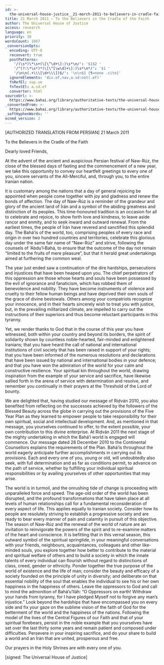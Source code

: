 ```yaml
---
id: >-
  the-universal-house-justice__21-march-2011-to-believers-in-cradle-faith__1163274218__en
title: 21 March 2011 – To the Believers in the Cradle of the Faith
author: The Universal House of Justice
access: research
language: en
priority: 10
wordsCount: 1067
_conversionOpts:
  encoding: UTF-8
  reconvert: true
  postPatterns:
    '/(\s*)\*\s+(\[\^\d+\]:)\s*\n/': '$1$2 '
    '/^(?:\*\s*)*(\[\^[\w\d]+\]:)\s*\n*/': '$1 '
    '/\n\n(.+\\\[\d+\\\])$/': '\n\n$1 {¶=none .cite}'
  ignoreElements: 'div.of,nav,a.sd:not(.ef)'
  fnRefEl: sup.ve
  fnTextEl: a.sd.ef
  converter: html
sourceUrl: >-
  https://www.bahai.org/library/authoritative-texts/the-universal-house-of-justice/messages/20110321_001/20110321_001.xhtml
_convertedFrom: >-
  https://www.bahai.org/library/authoritative-texts/the-universal-house-of-justice/messages/20110321_001/20110321_001.xhtml
_softHyphenWords: ''
ocnmd_version: 2
---
```

\[AUTHORIZED TRANSLATION FROM PERSIAN\]
21 March 2011

To the Believers in the Cradle of the Faith

Dearly loved Friends,

At the advent of the ancient and auspicious Persian festival of Naw-Rúz, the close of the blessed days of fasting and the commencement of a new year, we take this opportunity to convey our heartfelt greetings to every one of you, sincere servants of the All-Merciful, and, through you, to the entire Iranian nation.

It is customary among the nations that a day of general rejoicing be appointed when people come together with joy and gladness and renew the bonds of affection. The day of Naw-Rúz is a reminder of the grandeur and glory of the ancient land of Írán and a symbol of the abiding greatness and distinction of its peoples. This time-honoured tradition is an occasion for all to celebrate and rejoice, to show forth love and kindness, to leave aside rancor and enmity, and to seek inward and outward renewal. From the earliest times, the people of Írán have revered and sanctified this splendid day. The Bahá’ís of the world, too, comprising peoples of every race and origin in over two hundred countries and territories, celebrate this glorious day under the same fair name of “Naw-Rúz” and strive, following the counsels of ‘Abdu’l‑Bahá, to ensure that the outcome of the day not remain “limited to the fruits of mere pleasure”, but that it herald great undertakings aimed at furthering the common weal.

The year just ended saw a continuation of the dire hardships, persecutions and injustices that have been heaped upon you. The chief perpetrators of this oppression are those whose hearts and souls have been possessed by the evil of ignorance and fanaticism, which has robbed them of benevolence and nobility. They have become instruments of violence and cruelty to their fellow human beings and have deprived their own souls of the grace of divine bestowals. Others among your compatriots recognize your innocence, and in their hearts sincerely wish to treat you with justice, but, in the prevailing militarized climate, are impelled to carry out the instructions of their superiors and thus become reluctant participants in this tyranny.

Yet, we render thanks to God that in the course of this year you have witnessed, both within your country and beyond its borders, the spirit of solidarity shown by countless noble-hearted, fair-minded and enlightened Iranians; that you have heard the call of national and international institutions of civil society that has been raised in support of your rights; that you have been informed of the numerous resolutions and declarations that have been issued by national and international bodies in your defence; and that you have won the admiration of the world for your calm and constructive resilience. Your spiritual kin throughout the world, drawing inspiration from the example of your service and sacrifice, have likewise sallied forth in the arena of service with determination and resolve, and remember you continually in their prayers at the Threshold of the Lord of bounty.

We are delighted that, having studied our message of Riḍván 2010, you also benefited from reflecting on the successes achieved by the followers of the Blessed Beauty across the globe in carrying out the provisions of the Five Year Plan as they learned to empower people to take responsibility for their own spiritual, social and intellectual development. And, as mentioned in that message, you yourselves continued to offer, to the extent possible, your own contribution to this divine enterprise. At Riḍván 2011 the next stage of the mighty undertaking in which the Bahá’í world is engaged will commence. Our message dated 28 December 2010 to the Continental Counsellors explains the requirements of the Plan. Bahá’ís throughout the world eagerly anticipate further accomplishments in carrying out its provisions. Each and every one of you, young or old, will undoubtedly also seek, with full determination and as far as conditions permit, to advance on the path of service, whether by fulfilling your individual spiritual responsibilities or by availing yourselves of other opportunities that may arise.

The world is in turmoil, and the onrushing tide of change is proceeding with unparalleled force and speed. The age-old order of the world has been disrupted, and the profound transformations that have taken place at all levels of human relationships call for a fundamental reconsideration of every aspect of life. This applies equally to Iranian society. Consider how its people are resolutely striving to establish a progressive society and are ready to bear every manner of pain and calamity in pursuit of this objective. The season of Naw-Rúz and the renewal of the world of nature are an invitation to reinvigorate the powers of the spirit and to re-examine matters of the heart and conscience. It is befitting that in this vernal season, this outward symbol of the spiritual springtide, in your meaningful conversations with your friends, neighbours, acquaintances, colleagues and other like-minded souls, you explore together how better to contribute to the material and spiritual welfare of others and to build a society in which the innate talents of every individual can flourish without regard to distinctions of class, creed, gender or ethnicity. Ponder together the true purpose of the world of existence and the life of man; consider the beauty and efficacy of a society founded on the principle of unity in diversity; and deliberate on that essential nobility of the soul that enables the individual to see his or her own happiness in the happiness of others. Leave the oppressors to God and call to mind the admonition of Bahá’u’lláh: “O Oppressors on earth! Withdraw your hands from tyranny, for I have pledged Myself not to forgive any man’s injustice.” Look beyond the hardships that have encompassed you on every side and fix your gaze on the sublime vision of the faith of God for the betterment of the world and the happiness of the nations. Following the model of the lives of the Central Figures of our Faith and that of your spiritual forebears, persist in the noble example that you yourselves have set over the last thirty some years and remain patient and composed under difficulties. Persevere in your inspiring sacrifice, and do your share to build a world and an Írán that are united, prosperous and free.

Our prayers in the Holy Shrines are with every one of you.

\[signed: The Universal House of Justice\]
